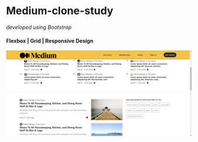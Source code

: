 # Medium-clone-study

*developed using Bootstrap*

####  Flexbox | Grid | Responsive Design 

![Medium](ss.png)
